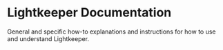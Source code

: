 # Lightkeeper Documentation

General and specific how-to explanations and instructions for how to use and understand Lightkeeper.
